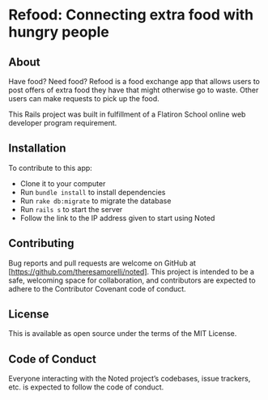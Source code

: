 # Refood: Connecting extra food with hungry people

## About

Have food? Need food? Refood is a food exchange app that allows users to post offers of extra food they have that might otherwise go to waste. Other users can make requests to pick up the food.

This Rails project was built in fulfillment of a Flatiron School online web developer program requirement.

## Installation 

To contribute to this app:
- Clone it to your computer
- Run `bundle install` to install dependencies
- Run `rake db:migrate` to migrate the database
- Run `rails s` to start the server
- Follow the link to the IP address given to start using Noted

## Contributing
Bug reports and pull requests are welcome on GitHub at [https://github.com/theresamorelli/noted]. This project is intended to be a safe, welcoming space for collaboration, and contributors are expected to adhere to the Contributor Covenant code of conduct.

## License
This is available as open source under the terms of the MIT License.

## Code of Conduct
Everyone interacting with the Noted project’s codebases, issue trackers, etc. is expected to follow the code of conduct.